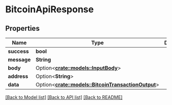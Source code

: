 # BitcoinApiResponse

## Properties

Name | Type | Description | Notes
------------ | ------------- | ------------- | -------------
**success** | **bool** |  | 
**message** | **String** |  | 
**body** | Option<[**crate::models::InputBody**](InputBody.md)> |  | [optional]
**address** | Option<**String**> |  | [optional]
**data** | Option<[**crate::models::BitcoinTransactionOutput**](BitcoinTransactionOutput.md)> |  | [optional]

[[Back to Model list]](../README.md#documentation-for-models) [[Back to API list]](../README.md#documentation-for-api-endpoints) [[Back to README]](../README.md)


